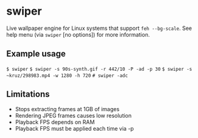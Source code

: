 # swiper
Live wallpaper engine for Linux systems that support `feh --bg-scale`. See help menu (via `swiper` [no options]) for more information.

## Example usage
`$ swiper`
`$ swiper -s 90s-synth.gif -r 442/10 -P -ad -p 30`
`$ swiper -s ~kruz/298983.mp4 -w 1280 -h 720`
`# swiper -adc`

## Limitations
- Stops extracting frames at 1GB of images
- Rendering JPEG frames causes low resolution
- Playback FPS depends on RAM
- Playback FPS must be applied each time via -p
